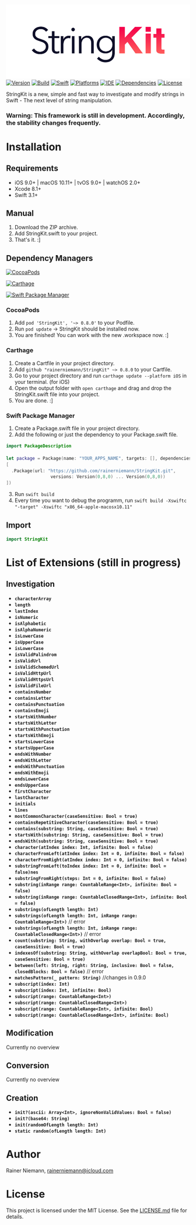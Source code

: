 ![StringKit Logo](Graphics/Logo.png)
[![Version](https://img.shields.io/badge/Version-0.8.0-orange.svg?style=flat)](#StringKit)
[![Build](https://img.shields.io/badge/Build-passing-orange.svg?style=flat)](#StringKit)
[![Swift](https://img.shields.io/badge/Swift-3.1-brightgreen.svg?style=flat)](https://swift.org)
[![Platforms](https://img.shields.io/badge/Platforms-iOS|macOS|tvOS|watchOS-brightgreen.svg?style=flat)](https://developer.apple.com)
[![IDE](https://img.shields.io/badge/IDE-Xcode_8.3.3-brightgreen.svg?style=flat)](https://developer.apple.com)
[![Dependencies](https://img.shields.io/badge/Dependencies-0-brightgreen.svg?style=flat)](#StringKit)
[![License](https://img.shields.io/badge/License-MIT-brightgreen.svg?style=flat)](/LICENSE.md)

StringKit is a new, simple and fast way to investigate and modify strings in Swift - The next level of string manipulation.

### Warning: This framework is still in development. Accordingly, the stability changes frequently.

# Installation
## Requirements
+ iOS 9.0+ | macOS 10.11+ | tvOS 9.0+ | watchOS 2.0+
+ Xcode 8.1+
+ Swift 3.1+

## Manual
1. Download the ZIP archive.
2. Add StringKit.swift to your project.
3. That's it. :]

## Dependency Managers
[![CocoaPods](https://img.shields.io/badge/CocoaPods-supported-brightgreen.svg?style=flat)](#cocoapods)

[![Carthage](https://img.shields.io/badge/Carthage-supported-brightgreen.svg?style=flat)](#carthage)

[![Swift Package Manager](https://img.shields.io/badge/Swift_Package_Manager-supported-brightgreen.svg?style=flat)](#swift-package-manager)

### CocoaPods
1. Add ```pod 'StringKit', '~> 0.8.0'``` to your Podfile.
2. Run ```pod update``` -> StringKit should be installed now.
3. You are finished! You can work with the new .workspace now. :]

### Carthage
1. Create a Cartfile in your project directory.
2. Add ```github "rainerniemann/StringKit" ~> 0.8.0``` to your Cartfile.
3. Go to your project directory and run ```carthage update --platform iOS``` in your terminal. (for iOS)
4. Open the output folder with ```open carthage``` and drag and drop the StringKit.swift file into your project.
5. You are done. :]

### Swift Package Manager
1. Create a Package.swift file in your project directory.
2. Add the following or just the dependency to your Package.swift file.
```swift
import PackageDescription

let package = Package(name: "YOUR_APPS_NAME", targets: [], dependencies: 
[
  .Package(url: "https://github.com/rainerniemann/StringKit.git",
                 versions: Version(0,8,0) ... Version(0,8,0))
])
```
3. Run ```swift build```
4. Every time you want to debug the programm, run ```swift build -Xswiftc "-target" -Xswiftc "x86_64-apple-macosx10.11"```

## Import
```swift
import StringKit
```

# List of Extensions (still in progress)
## Investigation
+ **`characterArray`**
+ **`length`**
+ **`lastIndex`**
+ **`isNumeric`**
+ **`isAlphabetic`**
+ **`isAlphaNumeric`**
+ **`isLowerCase`**
+ **`isUpperCase`**
+ **`isLowerCase`**
+ **`isValidPalindrom`**
+ **`isValidUrl`**
+ **`isValidSchemedUrl`**
+ **`isValidHttpUrl`**
+ **`isValidHttpsUrl`**
+ **`isValidFileUrl`**
+ **`containsNumber`**
+ **`containsLetter`**
+ **`containsPunctuation`**
+ **`containsEmoji`**
+ **`startsWithNumber`**
+ **`startsWithLetter`**
+ **`startsWithPunctuation`**
+ **`startsWithEmoji`**
+ **`startsLowerCase`**
+ **`startsUpperCase`**
+ **`endsWithNumber`**
+ **`endsWithLetter`**
+ **`endsWithPunctuation`**
+ **`endsWithEmoji`**
+ **`endsLowerCase`**
+ **`endsUpperCase`**
+ **`firstCharacter`**
+ **`lastCharacter`**
+ **`initials`**
+ **`lines`**
+ **`mostCommonCharacter(caseSensitive: Bool = true)`**
+ **`containsRepetitiveCharacter(caseSensitive: Bool = true)`**
+ **`contains(substring: String, caseSensitive: Bool = true)`**
+ **`startsWith(substring: String, caseSensitive: Bool = true)`**
+ **`endsWith(substring: String, caseSensitive: Bool = true)`**
+ **`character(atIndex index: Int, infinite: Bool = false)`**
+ **`characterFromLeft(atIndex index: Int = 0, infinite: Bool = false)`**
+ **`characterFromRight(atIndex index: Int = 0, infinite: Bool = false)`**
+ **`substringFromLeft(toIndex index: Int = 0, infinite: Bool = false)nes`**
+ **`substringFromRight(steps: Int = 0, infinite: Bool = false)`**
+ **`substring(inRange range: CountableRange<Int>, infinite: Bool = false)`**
+ **`substring(inRange range: CountableClosedRange<Int>, infinite: Bool = false)`**
+ **`substrings(ofLength length: Int)`**
+ **`substrings(ofLength length: Int, inRange range: CountableRange<Int>)`** // error
+ **`substrings(ofLength length: Int, inRange range: CountableClosedRange<Int>)`** // error
+ **`count(substring: String, withOverlap overlap: Bool = true, caseSensitive: Bool = true)`**
+ **`indexesOf(substring: String, withOverlap overlapBool: Bool = true, caseSensitive: Bool = true)`**
+ **`between(left: String, right: String, inclusive: Bool = false, closedBlocks: Bool = false)`** // error
+ **`matchesPattern(_ pattern: String)`** //changes in 0.9.0
+ **`subscript(index: Int)`**
+ **`subscript(index: Int, infinite: Bool)`**
+ **`subscript(range: CountableRange<Int>)`**
+ **`subscript(range: CountableClosedRange<Int>)`**
+ **`subscript(range: CountableRange<Int>, infinite: Bool)`**
+ **`subscript(range: CountableClosedRange<Int>, infinite: Bool)`**

## Modification
Currently no overview

## Conversion
Currently no overview

## Creation
+ **`init?(ascii: Array<Int>, ignoreNonValidValues: Bool = false)`**
+ **`init?(base64: String)`**
+ **`init(randomOfLength length: Int)`**
+ **`static random(ofLength length: Int)`**

# Author
Rainer Niemann, rainerniemann@icloud.com

# License
This project is licensed under the MIT License. See the [LICENSE.md](/LICENSE.md) file for details.
